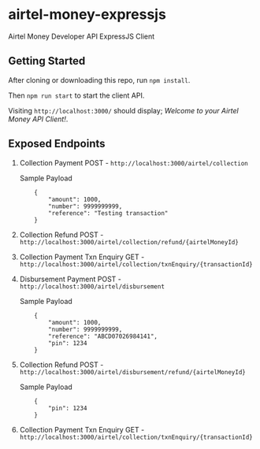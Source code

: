 # airtel-money-expressjs
Airtel Money Developer API ExpressJS Client

## Getting Started
After cloning or downloading this repo, run `npm install`.

Then `npm run start` to start the client API.

Visiting `http://localhost:3000/` should display; *Welcome to your Airtel Money API Client!*.

## Exposed Endpoints
1. Collection Payment
    POST - `http://localhost:3000/airtel/collection`

    Sample Payload
    ```
        {
            "amount": 1000,
            "number": 9999999999,
            "reference": "Testing transaction"
        }
    ```
2. Collection Refund
    POST - `http://localhost:3000/airtel/collection/refund/{airtelMoneyId}`
3. Collection Payment Txn Enquiry
    GET - `http://localhost:3000/airtel/collection/txnEnquiry/{transactionId}`
4. Disbursement Payment
    POST - `http://localhost:3000/airtel/disbursement`

    Sample Payload
    ```
        {
            "amount": 1000,
            "number": 9999999999,
            "reference": "ABCD07026984141",
            "pin": 1234
        }
    ```
5. Collection Refund
    POST - `http://localhost:3000/airtel/disbursement/refund/{airtelMoneyId}`

    Sample Payload
    ```
        {
            "pin": 1234
        }
    ```
6. Collection Payment Txn Enquiry
    GET - `http://localhost:3000/airtel/collection/txnEnquiry/{transactionId}`